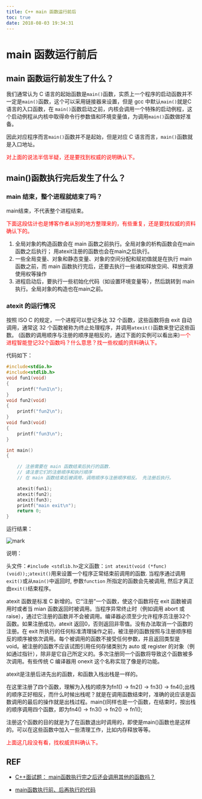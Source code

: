 ```yaml
---
title: C++ main 函数运行前后
toc: true
date: 2018-08-03 19:34:31
---
```


# main 函数运行前后


## main 函数运行前发生了什么？

我们通常认为 C 语言的起始函数是`main()`函数，实质上一个程序的启动函数并不一定是`main()`函数，这个可以采用链接器来设置，但是 gcc 中默认`main()`就是C语言的入口函数，在 `main()`函数启动之前，内核会调用一个特殊的启动例程，这个启动例程从内核中取得命令行参数值和环境变量值，为调用`main()`函数做好准备。

因此对应程序而言`main()`函数并不是起始，但是对应 C 语言而言，`main()`函数就是入口地址。

<span style="color:red;">对上面的说法半信半疑，还是要找到权威的说明确认下。</span>


## main()函数执行完后发生了什么？

### main 结束，整个进程就结束了吗？

main结束，不代表整个进程结束。

<span style="color:red;">下面这段估计也是博客作者从别的地方整理来的，有些重复，还是要找权威的资料确认下的。</span>

1. 全局对象的构造函数会在 main 函数之前执行。全局对象的析构函数会在main函数之后执行；    用atexit注册的函数也会在main之后执行。
2. 一些全局变量、对象和静态变量、对象的空间分配和赋初值就是在执行 main 函数之前，而 main 函数执行完后，还要去执行一些诸如释放空间、释放资源使用权等操作
3. 进程启动后，要执行一些初始化代码（如设置环境变量等），然后跳转到 main 执行。全局对象的构造也在main之前。


### atexit 的运行情况

按照 ISO C 的规定，一个进程可以登记多达 32 个函数，这些函数将由 exit 自动调用，通常这 32 个函数被称为终止处理程序，并调用`atexit()`函数来登记这些函数。 (函数的调用顺序与注册的顺序是相反的，通过下面的实例可以看出来)<span style="color:red;">一个进程智能登记32个函数吗？什么意思？找一些权威的资料确认下。</span>

代码如下：

```cpp
#include<stdio.h>
#include<stdlib.h>
void fun1(void)
{
  	printf("fun1\n");
}
void fun2(void)
{
  	printf("fun2\n");
}
void fun3(void)
{
  	printf("fun3\n");
}

int main()
{

  	// 注册需要在 main 函数结束后执行的函数.
  	// 请注意它们的注册顺序和执行顺序
  	// 在 main 函数结束后被调用，调用顺序与注册顺序相反。 先注册后执行。

  	atexit(fun1);
  	atexit(fun2);
  	atexit(fun3);
  	printf("main exit\n");
  	return 0;
}
```


运行结果：

![mark](http://pacdb2bfr.bkt.clouddn.com/blog/image/180803/7H5b81CkAe.png?imageslim)

说明：

头文件：`#include <stdlib.h>`定义函数：`int atexit(void (*func)(void));`;`atexit()`用来设置一个程序正常结束前调用的函数. 当程序通过调用`exit()`或从`main()`中返回时, 参数`function` 所指定的函数会先被调用, 然后才真正由`exit()`结束程序。

atexit 函数是标准 C 新增的。它“注册”一个函数，使这个函数将在 exit 函数被调用时或者当 mian 函数返回时被调用。当程序异常终止时（例如调用 abort 或 raise），通过它注册的函数并不会被调用。编译器必须至少允许程序员注册32个函数。如果注册成功，atexit 返回0，否则返回非零值。没有办法取消一个函数的注册。在 exit 所执行的任何标准清理操作之前，被注册的函数按照与注册顺序相反的顺序被依次调用。每个被调用的函数不接受任何参数，并且返回类型是 void。被注册的函数不应该试图引用任何存储类别为 auto 或 register 的对象（例如通过指针），除非是它自己所定义的。多次注册同一个函数将导致这个函数被多次调用。有些传统 C 编译器用 onexit 这个名称实现了像是的功能。

atexit是注册后进先出的函数，和函数入栈出栈是一样的。

在这里注册了四个函数，理解为入栈的顺序为fn1() -> fn2() -> fn3() -> fn4();出栈的顺序正好相反，而什么时候出栈呢？就是在调用函数结束时，准确的说应该是函数调用的最后的操作就是出栈过程。main()同样也是一个函数，在结束时，按出栈的顺序调用四个函数，即为fn4() -> fn3() -> fn2() -> fn1();

注册这个函数的目的就是为了在函数退出时调用的，即使是main()函数也是这样的。可以在这些函数中加入一些清理工作，比如内存释放等等。


<span style="color:red;">上面这几段没有看，找权威资料确认下。</span>







## REF

- [C++面试题： main函数执行完之后还会调用其他的函数吗？](https://blog.csdn.net/rl529014/article/details/51671270)

- [main函数执行前、后再执行的代码](https://blog.csdn.net/huang_xw/article/details/8542105)
